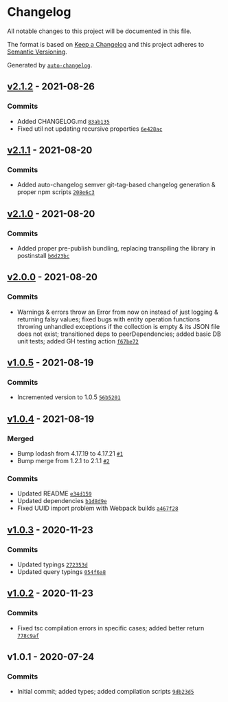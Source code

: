 # Changelog

All notable changes to this project will be documented in this file.

The format is based on [Keep a Changelog](https://keepachangelog.com/en/1.0.0/)
and this project adheres to [Semantic Versioning](https://semver.org/spec/v2.0.0.html).

Generated by [`auto-changelog`](https://github.com/CookPete/auto-changelog).

## [v2.1.2](https://github.com/artus9033/tsdiskdb/compare/v2.1.1...v2.1.2) - 2021-08-26

### Commits

- Added CHANGELOG.md [`83ab135`](https://github.com/artus9033/tsdiskdb/commit/83ab135df20c915678d8bdb8a1e643d736bbceff)
- Fixed util not updating recursive properties [`6e428ac`](https://github.com/artus9033/tsdiskdb/commit/6e428ac47c00b6cff40506cbdaa835802767943b)

## [v2.1.1](https://github.com/artus9033/tsdiskdb/compare/v2.1.0...v2.1.1) - 2021-08-20

### Commits

- Added auto-changelog semver git-tag-based changelog generation & proper npm scripts [`208e6c3`](https://github.com/artus9033/tsdiskdb/commit/208e6c38136931a738b4b59643cd3b15b5f460a6)

## [v2.1.0](https://github.com/artus9033/tsdiskdb/compare/v2.0.0...v2.1.0) - 2021-08-20

### Commits

- Added proper pre-publish bundling, replacing transpiling the library in postinstall [`b6d23bc`](https://github.com/artus9033/tsdiskdb/commit/b6d23bcd23c6daa6681384f6258eef647e89210e)

## [v2.0.0](https://github.com/artus9033/tsdiskdb/compare/v1.0.5...v2.0.0) - 2021-08-20

### Commits

- Warnings & errors throw an Error from now on instead of just logging & returning falsy values; fixed bugs with entity operation functions throwing unhandled exceptions if the collection is empty & its JSON file does not exist; transitioned deps to peerDependencies; added basic DB unit tests; added GH testing action [`f67be72`](https://github.com/artus9033/tsdiskdb/commit/f67be726a9bb3fd7fff8c1dc8b3e4aca72a40502)

## [v1.0.5](https://github.com/artus9033/tsdiskdb/compare/v1.0.4...v1.0.5) - 2021-08-19

### Commits

- Incremented version to 1.0.5 [`56b5201`](https://github.com/artus9033/tsdiskdb/commit/56b520192fb1cf2bea0e2e7bf8362086f3e6cd60)

## [v1.0.4](https://github.com/artus9033/tsdiskdb/compare/v1.0.3...v1.0.4) - 2021-08-19

### Merged

- Bump lodash from 4.17.19 to 4.17.21 [`#1`](https://github.com/artus9033/tsdiskdb/pull/1)
- Bump merge from 1.2.1 to 2.1.1 [`#2`](https://github.com/artus9033/tsdiskdb/pull/2)

### Commits

- Updated README [`e34d159`](https://github.com/artus9033/tsdiskdb/commit/e34d1592f63f4316c9ee2c7a2332edcdf4ee9dfe)
- Updated dependencies [`b1d8d9e`](https://github.com/artus9033/tsdiskdb/commit/b1d8d9ea2eb87672c4603f25d7405c332c5f3850)
- Fixed UUID import problem with Webpack builds [`a467f28`](https://github.com/artus9033/tsdiskdb/commit/a467f285f4a0d568d0ae94130a7bfa9f97d7ae4b)

## [v1.0.3](https://github.com/artus9033/tsdiskdb/compare/v1.0.2...v1.0.3) - 2020-11-23

### Commits

- Updated typings [`272353d`](https://github.com/artus9033/tsdiskdb/commit/272353d81f588e168b726f227de88513cb26d92b)
- Updated query typings [`054f6a8`](https://github.com/artus9033/tsdiskdb/commit/054f6a871f0f300d417f740eb4de80f96ed443fd)

## [v1.0.2](https://github.com/artus9033/tsdiskdb/compare/v1.0.1...v1.0.2) - 2020-11-23

### Commits

- Fixed tsc compilation errors in specific cases; added better return [`778c9af`](https://github.com/artus9033/tsdiskdb/commit/778c9af03acb1e1a94727e51b9a8eb8b325a8ba8)

## v1.0.1 - 2020-07-24

### Commits

- Initial commit; added types; added compilation scripts [`9db23d5`](https://github.com/artus9033/tsdiskdb/commit/9db23d54f7183ac0563b541391b9e5cab8810e8d)

